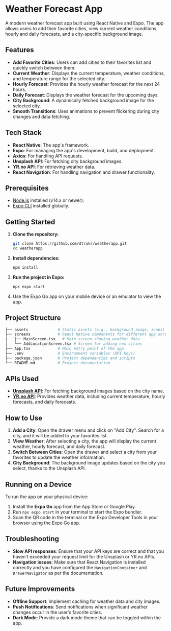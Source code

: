 # Weather Forecast App

A modern weather forecast app built using React Native and Expo. The app allows users to add their favorite cities, view current weather conditions, hourly and daily forecasts, and a city-specific background image.

## Features

- **Add Favorite Cities**: Users can add cities to their favorites list and quickly switch between them.
- **Current Weather**: Displays the current temperature, weather conditions, and temperature range for the selected city.
- **Hourly Forecast**: Provides the hourly weather forecast for the next 24 hours.
- **Daily Forecast**: Displays the weather forecast for the upcoming days.
- **City Background**: A dynamically fetched background image for the selected city.
- **Smooth Transitions**: Uses animations to prevent flickering during city changes and data fetching.

## Tech Stack

- **React Native**: The app's framework.
- **Expo**: For managing the app's development, build, and deployment.
- **Axios**: For handling API requests.
- **Unsplash API**: For fetching city background images.
- **YR.no API**: For retrieving weather data.
- **React Navigation**: For handling navigation and drawer functionality.

## Prerequisites

- [Node.js](https://nodejs.org/en/) installed (v14.x or newer).
- [Expo CLI](https://docs.expo.dev/get-started/installation/) installed globally.

## Getting Started

1. **Clone the repository:**

   ```bash
   git clone https://github.com/dtrukr/weatherapp.git
   cd weatherapp
   ```

2. **Install dependencies:**

   ```bash
   npm install
   ```

3. **Run the project in Expo:**

   ```bash
   npx expo start
   ```

4. Use the Expo Go app on your mobile device or an emulator to view the app.

## Project Structure

```bash
├── assets             # Static assets (e.g., background image, icons)
├── screens            # React Native components for different app screens
│   ├── MainScreen.tsx   # Main screen showing weather data
│   └── AddLocationScreen.tsx # Screen for adding new cities
├── App.tsx            # Main entry point of the app
├── .env               # Environment variables (API keys)
├── package.json       # Project dependencies and scripts
└── README.md          # Project documentation
```

## APIs Used

- **[Unsplash API](https://unsplash.com/developers)**: For fetching background images based on the city name.
- **[YR.no API](https://developer.yr.no/)**: Provides weather data, including current temperature, hourly forecasts, and daily forecasts.

## How to Use

1. **Add a City**: Open the drawer menu and click on "Add City". Search for a city, and it will be added to your favorites list.
2. **View Weather**: After selecting a city, the app will display the current weather, hourly forecast, and daily forecast.
3. **Switch Between Cities**: Open the drawer and select a city from your favorites to update the weather information.
4. **City Background**: The background image updates based on the city you select, thanks to the Unsplash API.

## Running on a Device

To run the app on your physical device:

1. Install the **Expo Go** app from the App Store or Google Play.
2. Run `npx expo start` in your terminal to start the Expo bundler.
3. Scan the QR code in the terminal or the Expo Developer Tools in your browser using the Expo Go app.

## Troubleshooting

- **Slow API responses**: Ensure that your API keys are correct and that you haven't exceeded your request limit for the Unsplash or YR.no APIs.
- **Navigation issues**: Make sure that React Navigation is installed correctly and you have configured the `NavigationContainer` and `DrawerNavigator` as per the documentation.

## Future Improvements

- **Offline Support**: Implement caching for weather data and city images.
- **Push Notifications**: Send notifications when significant weather changes occur in the user's favorite cities.
- **Dark Mode**: Provide a dark mode theme that can be toggled within the app.
